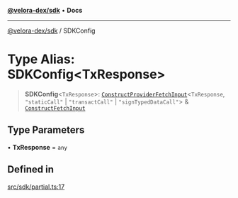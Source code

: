 [**@velora-dex/sdk**](../README.md) • **Docs**

***

[@velora-dex/sdk](../globals.md) / SDKConfig

# Type Alias: SDKConfig\<TxResponse\>

> **SDKConfig**\<`TxResponse`\>: [`ConstructProviderFetchInput`](../interfaces/ConstructProviderFetchInput.md)\<`TxResponse`, `"staticCall"` \| `"transactCall"` \| `"signTypedDataCall"`\> & [`ConstructFetchInput`](../interfaces/ConstructFetchInput.md)

## Type Parameters

• **TxResponse** = `any`

## Defined in

[src/sdk/partial.ts:17](https://github.com/VeloraDEX/sdk/blob/feat/extend_delta_orders_filtering/src/sdk/partial.ts#L17)
